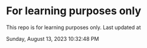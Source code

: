 # For learning purposes only
This repo is for learning purposes only.
Last updated at

Sunday, August 13, 2023 10:32:48 PM

